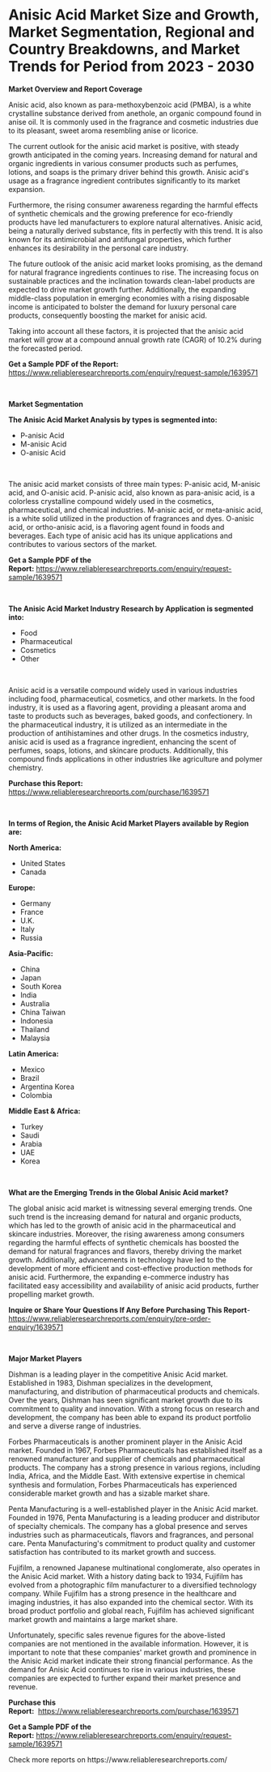 <p><h1>Anisic Acid Market Size and Growth, Market Segmentation, Regional and Country Breakdowns, and Market Trends for Period from 2023 -  2030</h1></p><p><strong>Market Overview and Report Coverage</strong></p>
<p><p>Anisic acid, also known as para-methoxybenzoic acid (PMBA), is a white crystalline substance derived from anethole, an organic compound found in anise oil. It is commonly used in the fragrance and cosmetic industries due to its pleasant, sweet aroma resembling anise or licorice.</p><p>The current outlook for the anisic acid market is positive, with steady growth anticipated in the coming years. Increasing demand for natural and organic ingredients in various consumer products such as perfumes, lotions, and soaps is the primary driver behind this growth. Anisic acid's usage as a fragrance ingredient contributes significantly to its market expansion.</p><p>Furthermore, the rising consumer awareness regarding the harmful effects of synthetic chemicals and the growing preference for eco-friendly products have led manufacturers to explore natural alternatives. Anisic acid, being a naturally derived substance, fits in perfectly with this trend. It is also known for its antimicrobial and antifungal properties, which further enhances its desirability in the personal care industry.</p><p>The future outlook of the anisic acid market looks promising, as the demand for natural fragrance ingredients continues to rise. The increasing focus on sustainable practices and the inclination towards clean-label products are expected to drive market growth further. Additionally, the expanding middle-class population in emerging economies with a rising disposable income is anticipated to bolster the demand for luxury personal care products, consequently boosting the market for anisic acid.</p><p>Taking into account all these factors, it is projected that the anisic acid market will grow at a compound annual growth rate (CAGR) of 10.2% during the forecasted period.</p></p>
<p><strong>Get a Sample PDF of the Report:</strong> <a href="https://www.reliableresearchreports.com/enquiry/request-sample/1639571">https://www.reliableresearchreports.com/enquiry/request-sample/1639571</a></p>
<p>&nbsp;</p>
<p><strong>Market Segmentation</strong></p>
<p><strong>The Anisic Acid Market Analysis by types is segmented into:</strong></p>
<p><ul><li>P-anisic Acid</li><li>M-anisic Acid</li><li>O-anisic Acid</li></ul></p>
<p>&nbsp;</p>
<p><p>The anisic acid market consists of three main types: P-anisic acid, M-anisic acid, and O-anisic acid. P-anisic acid, also known as para-anisic acid, is a colorless crystalline compound widely used in the cosmetics, pharmaceutical, and chemical industries. M-anisic acid, or meta-anisic acid, is a white solid utilized in the production of fragrances and dyes. O-anisic acid, or ortho-anisic acid, is a flavoring agent found in foods and beverages. Each type of anisic acid has its unique applications and contributes to various sectors of the market.</p></p>
<p><strong>Get a Sample PDF of the Report:</strong>&nbsp;<a href="https://www.reliableresearchreports.com/enquiry/request-sample/1639571">https://www.reliableresearchreports.com/enquiry/request-sample/1639571</a></p>
<p>&nbsp;</p>
<p><strong>The Anisic Acid Market Industry Research by Application is segmented into:</strong></p>
<p><ul><li>Food</li><li>Pharmaceutical</li><li>Cosmetics</li><li>Other</li></ul></p>
<p>&nbsp;</p>
<p><p>Anisic acid is a versatile compound widely used in various industries including food, pharmaceutical, cosmetics, and other markets. In the food industry, it is used as a flavoring agent, providing a pleasant aroma and taste to products such as beverages, baked goods, and confectionery. In the pharmaceutical industry, it is utilized as an intermediate in the production of antihistamines and other drugs. In the cosmetics industry, anisic acid is used as a fragrance ingredient, enhancing the scent of perfumes, soaps, lotions, and skincare products. Additionally, this compound finds applications in other industries like agriculture and polymer chemistry.</p></p>
<p><strong>Purchase this Report:</strong>&nbsp; <a href="https://www.reliableresearchreports.com/purchase/1639571">https://www.reliableresearchreports.com/purchase/1639571</a></p>
<p>&nbsp;</p>
<p><strong>In terms of Region, the Anisic Acid Market Players available by Region are:</strong></p>
<p>
    <p> <strong> North America: </strong>
        <ul>
            <li>United States</li>
            <li>Canada</li>
        </ul>
        </p> 
    <p> <strong> Europe: </strong>
        <ul>
            <li>Germany</li>
            <li>France</li>
            <li>U.K.</li>
            <li>Italy</li>
            <li>Russia</li>
        </ul>
        </p> 
    <p> <strong> Asia-Pacific: </strong>
        <ul>
            <li>China</li>
            <li>Japan</li>
            <li>South Korea</li>
            <li>India</li>
            <li>Australia</li>
            <li>China Taiwan</li>
            <li>Indonesia</li>
            <li>Thailand</li>
            <li>Malaysia</li>
        </ul>
        </p> 
    <p> <strong> Latin America: </strong>
        <ul>
            <li>Mexico</li>
            <li>Brazil</li>
            <li>Argentina Korea</li>
            <li>Colombia</li>
        </ul>
        </p> 
    <p> <strong> Middle East & Africa: </strong>
        <ul>
            <li>Turkey</li>
            <li>Saudi</li>
            <li>Arabia</li>
            <li>UAE</li>
            <li>Korea</li>
        </ul>
    </p>
    </p>
<p>&nbsp;</p>
<p><strong>What are the Emerging Trends in the Global Anisic Acid market?</strong></p>
<p><p>The global anisic acid market is witnessing several emerging trends. One such trend is the increasing demand for natural and organic products, which has led to the growth of anisic acid in the pharmaceutical and skincare industries. Moreover, the rising awareness among consumers regarding the harmful effects of synthetic chemicals has boosted the demand for natural fragrances and flavors, thereby driving the market growth. Additionally, advancements in technology have led to the development of more efficient and cost-effective production methods for anisic acid. Furthermore, the expanding e-commerce industry has facilitated easy accessibility and availability of anisic acid products, further propelling market growth.</p></p>
<p><strong>Inquire or Share Your Questions If Any Before Purchasing This Report</strong>- <a href="https://www.reliableresearchreports.com/enquiry/pre-order-enquiry/1639571">https://www.reliableresearchreports.com/enquiry/pre-order-enquiry/1639571</a></p>
<p>&nbsp;</p>
<p><strong>Major Market Players</strong></p>
<p><p>Dishman is a leading player in the competitive Anisic Acid market. Established in 1983, Dishman specializes in the development, manufacturing, and distribution of pharmaceutical products and chemicals. Over the years, Dishman has seen significant market growth due to its commitment to quality and innovation. With a strong focus on research and development, the company has been able to expand its product portfolio and serve a diverse range of industries.</p><p>Forbes Pharmaceuticals is another prominent player in the Anisic Acid market. Founded in 1967, Forbes Pharmaceuticals has established itself as a renowned manufacturer and supplier of chemicals and pharmaceutical products. The company has a strong presence in various regions, including India, Africa, and the Middle East. With extensive expertise in chemical synthesis and formulation, Forbes Pharmaceuticals has experienced considerable market growth and has a sizable market share.</p><p>Penta Manufacturing is a well-established player in the Anisic Acid market. Founded in 1976, Penta Manufacturing is a leading producer and distributor of specialty chemicals. The company has a global presence and serves industries such as pharmaceuticals, flavors and fragrances, and personal care. Penta Manufacturing's commitment to product quality and customer satisfaction has contributed to its market growth and success.</p><p>Fujifilm, a renowned Japanese multinational conglomerate, also operates in the Anisic Acid market. With a history dating back to 1934, Fujifilm has evolved from a photographic film manufacturer to a diversified technology company. While Fujifilm has a strong presence in the healthcare and imaging industries, it has also expanded into the chemical sector. With its broad product portfolio and global reach, Fujifilm has achieved significant market growth and maintains a large market share.</p><p>Unfortunately, specific sales revenue figures for the above-listed companies are not mentioned in the available information. However, it is important to note that these companies' market growth and prominence in the Anisic Acid market indicate their strong financial performance. As the demand for Anisic Acid continues to rise in various industries, these companies are expected to further expand their market presence and revenue.</p></p>
<p><strong>Purchase this Report:</strong>&nbsp;&nbsp;<a href="https://www.reliableresearchreports.com/purchase/1639571">https://www.reliableresearchreports.com/purchase/1639571</a></p>
<p></p>
<p><strong>Get a Sample PDF of the Report:</strong>&nbsp;<a href="https://www.reliableresearchreports.com/enquiry/request-sample/1639571">https://www.reliableresearchreports.com/enquiry/request-sample/1639571</a></p>
<p>Check more reports on https://www.reliableresearchreports.com/</p>